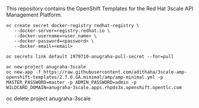 
This repository contains the OpenShift Templates for the Red Hat 3scale API Management Platform.

 ```
oc create secret docker-registry redhat-registry \
    --docker-server=registry.redhat.io \
    --docker-username=<user_name> \
    --docker-password=<password> \
    --docker-email=<email>
 ```
 ```
 oc secrets link default 1979710-anugraha-pull-secret --for=pull
 ```
 ```
oc new-project anugraha-3scale
oc new-app -f https://raw.githubusercontent.com/adithaha/3scale-amp-openshift-templates/2.7.0.GA.minimal/amp/amp-minimal.yml -p MASTER_PASSWORD=master -p ADMIN_PASSWORD=admin -p WILDCARD_DOMAIN=anugraha-3scale.apps.rhpds3x.openshift.opentlc.com

```
oc delete project anugraha-3scale
```
```
